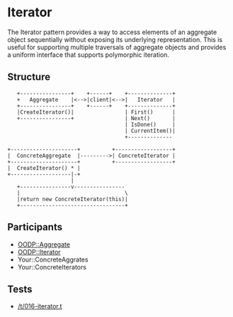 Iterator
========
The Iterator pattern provides a way to access elements of an
aggregate object sequentially without exposing its underlying
representation.  This is useful for supporting multiple traversals
of aggregate objects and provides a uniform interface that supports
polymorphic iteration.

Structure
---------
```
   +----------------+    +------+    +--------------+
   +   Aggregate    |<-->|client|<-->|   Iterator   |
   +----------------+    +------+    +--------------+
   |CreateIterator()|                | First()      |
   +----------------+                | Next()       |
                                     | IsDone()     |
                                     | CurrentItem()|
                                     +--------------

+---------------------+          +------------------+
|  ConcreteAggregate  |--------->| ConcreteIterator |
+---------------------+          +------------------+
|  CreateIterator() * |                        
+-------------------|-+
                    |
   +----------------v----------------
   |                                 \
   |return new ConcreteIterator(this)|
   +---------------------------------+
```

Participants
------------
* [OODP::Aggregate](/lib/OODP/Aggregate.pm)
* [OODP::Iterator](/lib/OODP/Iterator.pm)
* Your::ConcreteAggrates
* Your::ConcreteIterators

Tests
-----
* [/t/016-iterator.t](/t/016-iterator.t)
